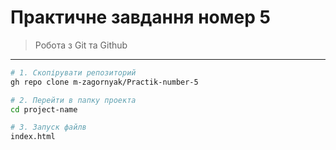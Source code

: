 # Практичне завдання номер 5

> Робота з Git та Github

---

```bash
# 1. Скопірувати репозиторий
gh repo clone m-zagornyak/Practik-number-5

# 2. Перейти в папку проекта
cd project-name

# 3. Запуск файлв
index.html

